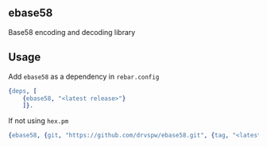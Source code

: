 ## ebase58
Base58 encoding and decoding library

## Usage
Add `ebase58` as a dependency in `rebar.config`
```erlang
{deps, [
	{ebase58, "<latest release>"}
	]}.
```

If not using `hex.pm`
```erlang
{ebase58, {git, "https://github.com/drvspw/ebase58.git", {tag, "<latest release>"}}}
```
